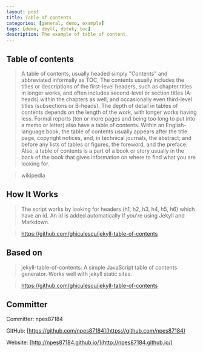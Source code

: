 ```yaml
---
layout: post
title: Table of contents
categories: [general, demo, example]
tags: [demo, dbyll, dbtek, toc]
description: The example of table of content.
---
```


## Table of contents

> A table of contents, usually headed simply "Contents" and abbreviated informally as TOC, The contents usually includes the titles or descriptions of the first-level headers, such as chapter titles in longer works, and often includes second-level or section titles (A-heads) within the chapters as well, and occasionally even third-level titles (subsections or B-heads). The depth of detail in tables of contents depends on the length of the work, with longer works having less. Formal reports (ten or more pages and being too long to put into a memo or letter) also have a table of contents. Within an English-language book, the table of contents usually appears after the title page, copyright notices, and, in technical journals, the abstract; and before any lists of tables or figures, the foreword, and the preface. Also, a table of contents is a part of a book or story usually in the back of the book that gives information on where to find what you are looking for.

> wikipedia

## How It Works

> The script works by looking for headers (h1, h2, h3, h4, h5, h6) which have an id. An id is added automatically if you're using Jekyll and Markdown.

> https://github.com/ghiculescu/jekyll-table-of-contents

## Based on

> jekyll-table-of-contents: A simple JavaScript table of contents generator. Works well with jekyll static sites.

> https://github.com/ghiculescu/jekyll-table-of-contents

## Committer

Committer: npes87184

GitHub: [https://github.com/npes87184](https://github.com/npes87184)

Website: [http://npes87184.github.io/](http://npes87184.github.io/)
